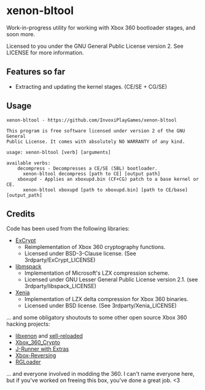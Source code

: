 # xenon-bltool

Work-in-progress utility for working with Xbox 360 bootloader stages, and soon more.

Licensed to you under the GNU General Public License version 2. See LICENSE for more information.

## Features so far

* Extracting and updating the kernel stages. (CE/SE + CG/SE)

## Usage

```
xenon-bltool - https://github.com/InvoxiPlayGames/xenon-bltool

This program is free software licensed under version 2 of the GNU General
Public License. It comes with absolutely NO WARRANTY of any kind.

usage: xenon-bltool [verb] [arguments]

available verbs:
    decompress - Decompresses a CE/SE (5BL) bootloader.
      xenon-bltool decompress [path to CE] [output path]
    xboxupd - Applies an xboxupd.bin (CF+CG) patch to a base kernel or CE.
      xenon-bltool xboxupd [path to xboxupd.bin] [path to CE/base] [output_path]
```

## Credits

Code has been used from the following libraries:

* [ExCrypt](https://github.com/emoose/ExCrypt)
    * Reimplementation of Xbox 360 cryptography functions.
    * Licensed under BSD-3-Clause license. (See 3rdparty/ExCrypt_LICENSE)
* [libmspack](https://github.com/kyz/libmspack)
    * Implementation of Microsoft's LZX compression scheme.
    * Licensed under GNU Lesser General Public License version 2.1. (see 3rdparty/libspack_LICENSE)
* [Xenia](https://github.com/xenia-project/xenia)
    * Implementation of LZX delta compression for Xbox 360 binaries.
    * Licensed under BSD license. (See 3rdparty/Xenia_LICENSE)

... and some obligatory shoutouts to some other open source Xbox 360 hacking projects:

* [libxenon](https://github.com/Free60Project/libxenon) and [xell-reloaded](https://github.com/Free60Project/xell-reloaded)
* [Xbox_360_Crypto](https://github.com/GoobyCorp/Xbox_360_Crypto)
* [J-Runner with Extras](https://github.com/Octal450/J-Runner-with-Extras)
* [Xbox-Reversing](https://github.com/TEIR1plus2/Xbox-Reversing)
* [RGLoader](https://github.com/RGLoader/RGLoader-Patches)

... and everyone involved in modding the 360. I can't name everyone here, but if you've worked on freeing this box, you've done a great job. <3
